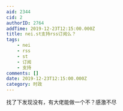 ```yaml
---
aid: 2344
cid: 2
authorID: 2764
addTime: 2019-12-23T12:15:00.000Z
title: nei.st支持rss订阅么？
tags:
    - nei
    - rss
    - st
    - 订阅
    - 支持
comments: []
date: 2019-12-23T12:15:00.000Z
category: 时政
---
```


找了下发现没有，有大佬能做一个不？感激不尽
